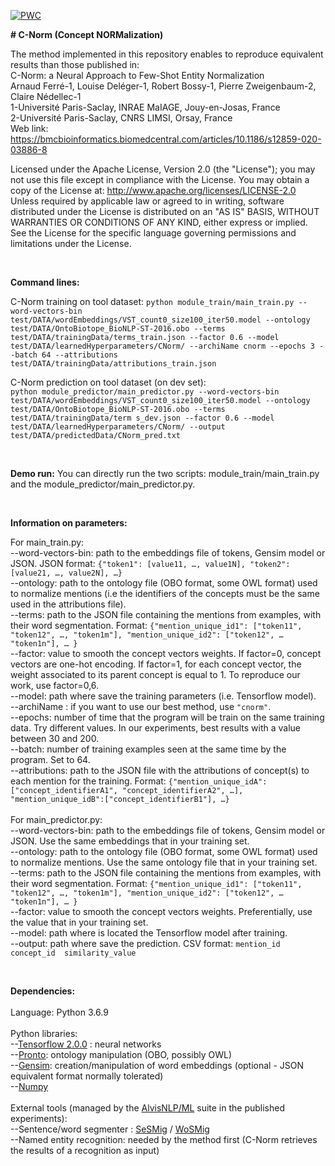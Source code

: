 [![PWC](https://img.shields.io/endpoint.svg?url=https://paperswithcode.com/badge/c-norm-a-neural-approach-to-few-shot-entity/medical-concept-normalization-on-bb-norm-1)](https://paperswithcode.com/sota/medical-concept-normalization-on-bb-norm-1?p=c-norm-a-neural-approach-to-few-shot-entity)

**# C-Norm (Concept NORMalization)**


The method implemented in this repository enables to reproduce equivalent results than those published in:<br />
C-Norm: a Neural Approach to Few-Shot Entity Normalization<br />
Arnaud Ferré-1, Louise Deléger-1, Robert Bossy-1, Pierre Zweigenbaum-2, Claire Nédellec-1<br />
1-Université Paris-Saclay, INRAE MaIAGE, Jouy-en-Josas, France<br />
2-Université Paris-Saclay, CNRS LIMSI, Orsay, France<br />
Web link: https://bmcbioinformatics.biomedcentral.com/articles/10.1186/s12859-020-03886-8

Licensed under the Apache License, Version 2.0 (the "License"); you may not use this file except in compliance with the License. You may obtain a copy of the License at: http://www.apache.org/licenses/LICENSE-2.0 Unless required by applicable law or agreed to in writing, software distributed under the License is distributed on an "AS IS" BASIS, WITHOUT WARRANTIES OR CONDITIONS OF ANY KIND, either express or implied. See the License for the specific language governing permissions and limitations under the License.

<br />

**Command lines:**

C-Norm training on tool dataset:
`python module_train/main_train.py --word-vectors-bin test/DATA/wordEmbeddings/VST_count0_size100_iter50.model --ontology test/DATA/OntoBiotope_BioNLP-ST-2016.obo --terms test/DATA/trainingData/terms_train.json --factor 0.6 --model test/DATA/learnedHyperparameters/CNorm/ --archiName cnorm --epochs 3 --batch 64 --attributions test/DATA/trainingData/attributions_train.json`

C-Norm prediction on tool dataset (on dev set):<br/>
`python module_predictor/main_predictor.py --word-vectors-bin test/DATA/wordEmbeddings/VST_count0_size100_iter50.model --ontology test/DATA/OntoBiotope_BioNLP-ST-2016.obo --terms test/DATA/trainingData/term
s_dev.json --factor 0.6 --model test/DATA/learnedHyperparameters/CNorm/ --output test/DATA/predictedData/CNorm_pred.txt`

<br />

**Demo run:**
You can directly run the two scripts: module_train/main_train.py and the module_predictor/main_predictor.py.

<br />

**Information on parameters:**<br />

For main_train.py:<br />
--word-vectors-bin: path to the embeddings file of tokens, Gensim model or JSON. JSON format: `{"token1": [value11, …, value1N], "token2": [value21, …, value2N], …}`<br />
--ontology: path to the ontology file (OBO format, some OWL format) used to normalize mentions (i.e the identifiers of the concepts must be the same used in the attributions file).<br />
--terms: path to the JSON file containing the mentions from examples, with their word segmentation. Format: `{"mention_unique_id1": ["token11", "token12", …, "token1m"], "mention_unique_id2": ["token12", … "token1n"], … }`<br />
--factor: value to smooth the concept vectors weights. If factor=0, concept vectors are one-hot encoding. If factor=1, for each concept vector, the weight associated to its parent concept is equal to 1. To reproduce our work, use factor=0,6.<br />
--model: path where save the training parameters (i.e. Tensorflow model).<br />
--archiName : if you want to use our best method, use `"cnorm"`.<br />
--epochs: number of time that the program will be train on the same training data. Try different values. In our experiments, best results with a value between 30 and 200.<br />
--batch: number of training examples seen at the same time by the program. Set to 64.<br />
--attributions: path to the JSON file with the attributions of concept(s) to each mention for the training. Format: `{"mention_unique_idA":["concept_identifierA1", "concept_identifierA2", …], "mention_unique_idB":["concept_identifierB1"], …}`<br />
<br />
For main_predictor.py:<br />
--word-vectors-bin: path to the embeddings file of tokens, Gensim model or JSON. Use the same embeddings that in your training set.<br />
--ontology: path to the ontology file (OBO format, some OWL format) used to normalize mentions. Use the same ontology file that in your training set.<br />
--terms: path to the JSON file containing the mentions from examples, with their word segmentation. Format: `{"mention_unique_id1": ["token11", "token12", …, "token1m"], "mention_unique_id2": ["token12", … "token1n"], … }`<br />
--factor: value to smooth the concept vectors weights. Preferentially, use the value that in your training set.<br />
--model: path where is located the Tensorflow model after training.<br />
--output: path where save the prediction. CSV format: `mention_id	concept_id	similarity_value`<br />

<br />

**Dependencies:**<br /><br />
Language: Python 3.6.9<br />
<br />
Python libraries:<br />
--[Tensorflow 2.0.0](https://www.tensorflow.org/install) : neural networks<br />
--[Pronto](https://pypi.org/project/pronto/): ontology manipulation (OBO, possibly OWL)<br /> 
--[Gensim](https://radimrehurek.com/gensim/models/word2vec.html): creation/manipulation of word embeddings (optional - JSON equivalent format normally tolerated)<br />
--[Numpy](https://numpy.org/)<br />
<br />
External tools (managed by the [AlvisNLP/ML](https://bibliome.github.io/alvisnlp/) suite in the published experiments):<br />
--Sentence/word segmenter : [SeSMig](https://bibliome.github.io/alvisnlp/reference/module/SeSMig) / [WoSMig](https://bibliome.github.io/alvisnlp/reference/module/WoSMig) <br />
--Named entity recognition: needed by the method first (C-Norm retrieves the results of a recognition as input)<br />

